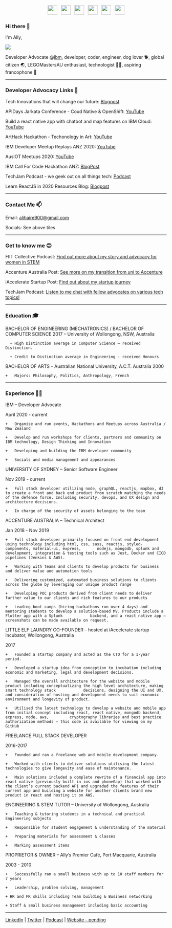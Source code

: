 <p align='center'>
  <a href="https://www.linkedin.com/in/ally-haire/"><img height="30" src="https://www.freeiconspng.com/uploads/linkedin-logo-3.png"></a>&nbsp;&nbsp;
  <a href="https://twitter.com/DeveloperAlly"><img height="30" src="https://www.freeiconspng.com/uploads/twitter-icon-download-18.png"></a>&nbsp;&nbsp;
  <a href="https://www.youtube.com/channel/UC7lctqHrCUzbAtqi-81cgEg/videos"><img height="30" src="https://www.freeiconspng.com/uploads/youtube-icon-app-logo-png-9.png"></a>&nbsp;&nbsp;
<a href="https://dev.to/developerally"><img height="30" src="https://cdn.icon-icons.com/icons2/2248/PNG/512/dev_to_icon_136699.png"></a>&nbsp;&nbsp;
  <a href="https://techjam.dev/"><img height="30" src="https://www.freeiconspng.com/uploads/spotify-icon-18.png"></a>&nbsp;&nbsp;
  <a href="https://stackoverflow.com/users/7254678/ally-haire"><img height="30" src="https://mpng.subpng.com/20180719/kfa/kisspng-stack-overflow-software-developer-computer-icons-l-overflowing-5b505e61d6db45.4750561915319936978801.jpg"></a>
</p>





### Hi there 👋



I'm Ally, 

![](https://developerally.com/gallery_gen/6d5db33886887bd07f5ad3fe8dff21ae_464x619.jpg)

Developer Advocate @[ibm](https://developer.ibm.com), developer, coder, engineer, dog lover 🐕, global citizen 🌏, LEGOMastersAU enthusiast, technologist 👩‍💻, aspiring francophone 🥐


 ---


### Developer Advocacy Links 🦄


Tech Innovations that will change our future: [Blogpost](https://www.businessthink.unsw.edu.au/articles/four-tech-innovations-live-work)

APIDays Jarkata Conference - Coud Native & OpenShift: [YouTube](https://www.youtube.com/watch?v=enEalcMfyU8)

Build a react native app with chatbot and map features on IBM Cloud: [YouTube](https://www.youtube.com/watch?v=B_eLTA-r5n4)

ArtHack Hackathon - Techonology in Art: [YouTube](https://www.youtube.com/watch?v=l2GnCbPpg0Q)

IBM Developer Meetup Replays ANZ 2020: [YouTube](https://www.youtube.com/channel/UC7lctqHrCUzbAtqi-81cgEg)

AusIOT Meetups 2020: [YouTube](https://www.youtube.com/channel/UCsp9n86J7vk2WqMHqpAuZRA)

IBM Call For Code Hackathon ANZ: [BlogPost](https://www.ibm.com/blogs/ibm-anz/business-buddy-wins-our-final-call-for-code-hackathon/)

TechJam Podcast - we geek out on all things tech: [Podcast](https://techjam.dev/)

Learn ReactJS in 2020 Resources Blog: [Blogpost](https://dev.to/developerally/want-to-learn-reactjs-here-s-the-2020-resource-list-for-you-3n57)

 ---

### Contact Me 📫 

Email: alihaire900@gmail.com

Socials: See above tiles

 ---
 
 ### Get to know me 😊


FIIT Collective Podcast: [Find out more about my story and advocacy for women in STEM](https://fiitcollective.com/transition-university-to-workplace/)

Accenture Australia Post: [See more on my transition from uni to Accenture](https://www.accenture.com/au-en/blogs/blogs-coffee-beans-to-coding)

iAccelerate Startup Post: [Find out about my startup journey](https://www.iaccelerate.com.au/nine-businesses-accepted-into-iaccelerate-s-first-intake-of-2017/)

TechJam Podcast: [Listen to me chat with fellow advocates on various tech topics!](https://techjam.dev/)

 ---

### Education 🎓


BACHELOR OF ENGINEERING (MECHATRONICS) / BACHELOR OF COMPUTER SCIENCE 2017 – University of Wollongong, NSW, Australia

      +	High Distinction average in Computer Science – received Distinction. 
      
      +	Credit to Distinction average in Engineering - received Honours
      

BACHELOR OF ARTS – Australian National University, A.C.T. Australia 2000

    +	Majors: Philosophy, Politics, Anthropology, French

 ---

### Experience 👩‍💻


IBM – Developer Advocate

April 2020 - current

    +	Organise and run events, Hackathons and Meetups across Australia / New Zealand

    +	Develop and run workshops for clients, partners and community on IBM technology, Design Thinking and Innovation
    
    +	Developing and building the IBM developer community 
    
    +	Socials and media management and appearances


UNIVERSITY OF SYDNEY – Senior Software Engineer

Nov 2019 - current

    +	Full stack developer utilizing node, graphQL, reactjs, mapbox, d3 to create a front and back end product from scratch matching the needs of the defence force. Including security, devops, and UX design and architecture decisions.
    
    +	In charge of the security of assets belonging to the team

ACCENTURE AUSTRALIA – Technical Architect

Jan 2018 - Nov 2019

    +	Full stack developer primarily focused on front end development using technology including html, css, sass, reactjs, styled-components, material-ui, express,       nodejs, mongodb, splunk and development, integration & testing tools such as Jest, Docker and CICD pipelines (Jenkins & AWS).
    
    +	Working with teams and clients to develop products for business and deliver value and automation tools
    
    +	Delivering customized, automated business solutions to clients across the globe by leveraging our unique product range
    
    +	Developing POC products derived from client needs to deliver further value to our clients and rich features to our products
    
    +	Leading boot camps (hiring hackathons run over 4 days) and mentoring students to develop a solution-based MV. Products include a Flutter app with a Splunk            backend, and a react native app – screenshots can be made available on request.
    

LITTLE ELF LAUNDRY CO-FOUNDER – hosted at iAccelerate startup incubator, Wollongong, Australia

2017

    +	Founded a startup company and acted as the CTO for a 1-year period.
    
    +	Developed a startup idea from conception to incubation including economic and marketing, legal and development decisions.
    
    +	Managed the overall architecture for the website and mobile product including conceptualizing the high level architecture, making smart technology stack            decisions, designing the UI and UX, and consideration of hosting and development needs to suit economic environment and longevity of product.
    
    +	Utilised the latest technology to develop a website and mobile app from initial concept including react, react native, mongodb backend, express, node, aws,         cryptography libraries and best practice authorization methods – this code is available for viewing on my GitHub
    

FREELANCE FULL STACK DEVELOPER

2016-2017

    +	Founded and ran a freelance web and mobile development company.
    
    +	Worked with clients to deliver solutions utilising the latest technologies to give longevity and ease of maintenance.
    
    +	Main solutions included a complete rewrite of a financial app into react native (previously built in ios and phoneGap) that worked with the client’s current backend API and upgraded the features of their current app and building a website for another clients brand new product in react and hosting it on AWS. 

ENGINEERING & STEM TUTOR – University of Wollongong, Australia

    +	Teaching & tutoring students in a technical and practical Engineering subjects
    
    +	Responsible for student engagement & understanding of the material
    
    +	Preparing materials for assessment & classes
    
    +	Marking assessment items


PROPRIETOR & OWNER – Ally’s Premier Café, Port Macquarie, Australia

2003 - 2010

    +	Successfully ran a small business with up to 10 staff members for 7 years
    
    +	Leadership, problem solving, management 
    
    + HR and PR skills including Team building & Business networking
    
    + Staff & small business management including basic accounting


 ---

[LinkedIn](https://www.linkedin.com/in/ally-haire/) | [Twitter](https://twitter.com/DeveloperAlly) | [Podcast](https://techjam.dev/) | [Website - pending](https://developerally.com)

<!--
**DeveloperAlly/DeveloperAlly** is a ✨ _special_ ✨ repository because its `README.md` (this file) appears on your GitHub profile.

Here are some ideas to get you started:

- 🔭 I’m currently working on ...
- 🌱 I’m currently learning ...
- 👯 I’m looking to collaborate on ...
- 🤔 I’m looking for help with ...
- 💬 Ask me about ...
- 📫 How to reach me: ...
- 😄 Pronouns: ...
- ⚡ Fun fact: ...
-->

